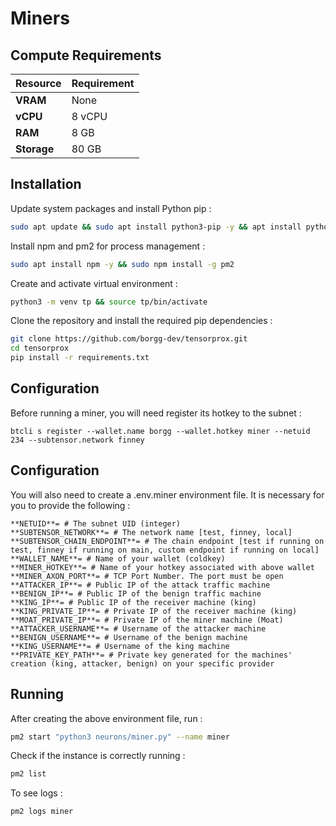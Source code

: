 # **Miners**

## Compute Requirements

| Resource      | Requirement       |
|---------------|-------------------|
| **VRAM**      | None              |
| **vCPU**      | 8 vCPU            |
| **RAM**       | 8 GB              |
| **Storage**   | 80 GB             |

## Installation

Update system packages and install Python pip :

```bash
sudo apt update && sudo apt install python3-pip -y && apt install python3-venv -y
```

Install npm and pm2 for process management :

```bash
sudo apt install npm -y && sudo npm install -g pm2 
```

Create and activate virtual environment :

```bash
python3 -m venv tp && source tp/bin/activate
```

Clone the repository and install the required pip dependencies :

```bash
git clone https://github.com/borgg-dev/tensorprox.git
cd tensorprox
pip install -r requirements.txt
```

## Configuration

Before running a miner, you will need register its hotkey to the subnet :

```text
btcli s register --wallet.name borgg --wallet.hotkey miner --netuid 234 --subtensor.network finney
```

## Configuration

You will also need to create a .env.miner environment file. It is necessary for you to provide the following :

```text
**NETUID**= # The subnet UID (integer)
**SUBTENSOR_NETWORK**= # The network name [test, finney, local]
**SUBTENSOR_CHAIN_ENDPOINT**= # The chain endpoint [test if running on test, finney if running on main, custom endpoint if running on local] 
**WALLET_NAME**= # Name of your wallet (coldkey) 
**MINER_HOTKEY**= # Name of your hotkey associated with above wallet
**MINER_AXON_PORT**= # TCP Port Number. The port must be open
**ATTACKER_IP**= # Public IP of the attack traffic machine
**BENIGN_IP**= # Public IP of the benign traffic machine
**KING_IP**= # Public IP of the receiver machine (king)
**KING_PRIVATE_IP**= # Private IP of the receiver machine (king)
**MOAT_PRIVATE_IP**= # Private IP of the miner machine (Moat)
**ATTACKER_USERNAME**= # Username of the attacker machine
**BENIGN_USERNAME**= # Username of the benign machine
**KING_USERNAME**= # Username of the king machine
**PRIVATE_KEY_PATH**= # Private key generated for the machines' creation (king, attacker, benign) on your specific provider

```

## Running

After creating the above environment file, run :

```bash
pm2 start "python3 neurons/miner.py" --name miner
```

Check if the instance is correctly running :

```bash
pm2 list 
```

To see logs :

```bash
pm2 logs miner
```